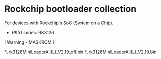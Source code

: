 # Rockchip bootloader collection

For devices with Rockchip's SoC (System on a Chip).

* _RK31_ series: RK3126

! Warning - MASKROM !

*_rk3126MiniLoaderAll(L)_V2.19_off.bin
*_rk3126MiniLoaderAll(L)_V2.19.bin